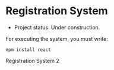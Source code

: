 <h1>Registration System</h1>

- Project status: Under construction.

For executing the system, you must write:

```npm install react```

Registration System 2
